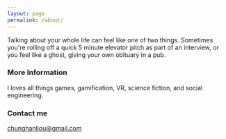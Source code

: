 ```yaml
---
layout: page
permalink: /about/
---
```


Talking about your whole life can feel like one of two things. Sometimes you're rolling off a quick 5 minute elevator pitch as part of an interview, or you feel like a ghost, giving your own obituary in a pub. 

### More Information

I loves all things games, gamification, VR, science fiction, and social engineering.

### Contact me

[chunghanliou@gmail.com](mailto:email@domain.com)
